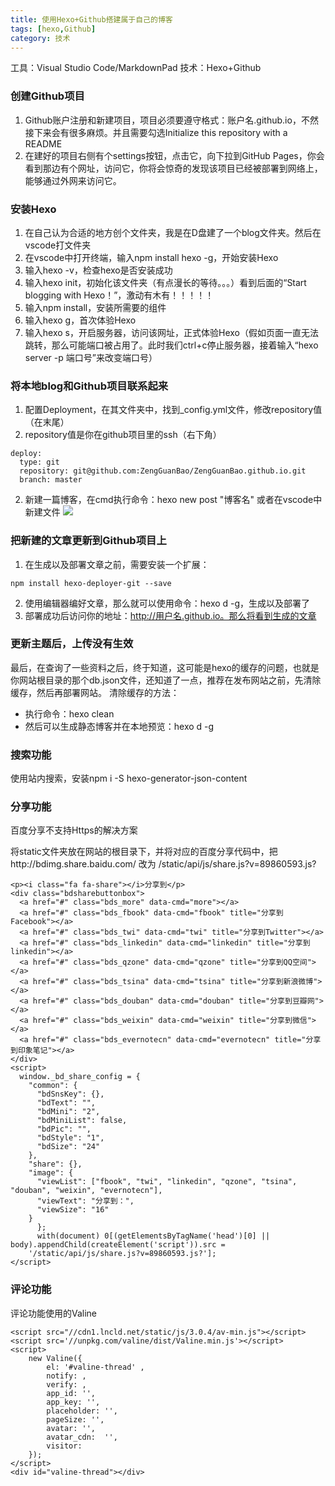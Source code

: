 ```yaml
---
title: 使用Hexo+Github搭建属于自己的博客
tags: [hexo,Github]
category: 技术
---
```

工具：Visual Studio Code/MarkdownPad
技术：Hexo+Github

### 创建Github项目

1. Github账户注册和新建项目，项目必须要遵守格式：账户名.github.io，不然接下来会有很多麻烦。并且需要勾选Initialize this repository with a README
2. 在建好的项目右侧有个settings按钮，点击它，向下拉到GitHub Pages，你会看到那边有个网址，访问它，你将会惊奇的发现该项目已经被部署到网络上，能够通过外网来访问它。

### 安装Hexo

1. 在自己认为合适的地方创个文件夹，我是在D盘建了一个blog文件夹。然后在vscode打文件夹
2. 在vscode中打开终端，输入npm install hexo -g，开始安装Hexo
3. 输入hexo -v，检查hexo是否安装成功
4. 输入hexo init，初始化该文件夹（有点漫长的等待。。。）看到后面的“Start blogging with Hexo！”，激动有木有！！！！！
5. 输入npm install，安装所需要的组件
6. 输入hexo g，首次体验Hexo
7. 输入hexo s，开启服务器，访问该网址，正式体验Hexo（假如页面一直无法跳转，那么可能端口被占用了。此时我们ctrl+c停止服务器，接着输入“hexo server -p 端口号”来改变端口号）

### 将本地blog和Github项目联系起来

1. 配置Deployment，在其文件夹中，找到_config.yml文件，修改repository值（在末尾）
2. repository值是你在github项目里的ssh（右下角）
```
deploy:
  type: git
  repository: git@github.com:ZengGuanBao/ZengGuanBao.github.io.git
  branch: master
```

2. 新建一篇博客，在cmd执行命令：hexo new post "博客名"
或者在vscode中新建文件
![](https://i.imgur.com/QEBCOhS.png)

### 把新建的文章更新到Github项目上
1. 在生成以及部署文章之前，需要安装一个扩展：
``` 
npm install hexo-deployer-git --save
```
2. 使用编辑器编好文章，那么就可以使用命令：hexo d -g，生成以及部署了
3. 部署成功后访问你的地址：http://用户名.github.io。那么将看到生成的文章

### 更新主题后，上传没有生效
最后，在查询了一些资料之后，终于知道，这可能是hexo的缓存的问题，也就是你网站根目录的那个db.json文件，还知道了一点，推荐在发布网站之前，先清除缓存，然后再部署网站。 
清除缓存的方法： 
- 执行命令：hexo clean 
- 然后可以生成静态博客并在本地预览：hexo d -g
### 搜索功能

使用站内搜索，安装npm i -S hexo-generator-json-content

### 分享功能

百度分享不支持Https的解决方案

将static文件夹放在网站的根目录下，并将对应的百度分享代码中，把http://bdimg.share.baidu.com/ 改为 /static/api/js/share.js?v=89860593.js?

```
<p><i class="fa fa-share"></i>分享到</p>
<div class="bdsharebuttonbox">
  <a href="#" class="bds_more" data-cmd="more"></a>
  <a href="#" class="bds_fbook" data-cmd="fbook" title="分享到Facebook"></a>
  <a href="#" class="bds_twi" data-cmd="twi" title="分享到Twitter"></a>
  <a href="#" class="bds_linkedin" data-cmd="linkedin" title="分享到linkedin"></a>
  <a href="#" class="bds_qzone" data-cmd="qzone" title="分享到QQ空间"></a>
  <a href="#" class="bds_tsina" data-cmd="tsina" title="分享到新浪微博"></a>
  <a href="#" class="bds_douban" data-cmd="douban" title="分享到豆瓣网"></a>
  <a href="#" class="bds_weixin" data-cmd="weixin" title="分享到微信"></a>
  <a href="#" class="bds_evernotecn" data-cmd="evernotecn" title="分享到印象笔记"></a>
</div>
<script>
  window._bd_share_config = {
	"common": {
	  "bdSnsKey": {},
	  "bdText": "",
	  "bdMini": "2",
	  "bdMiniList": false,
	  "bdPic": "",
	  "bdStyle": "1",
	  "bdSize": "24"
	},
	"share": {},
	"image": {
	  "viewList": ["fbook", "twi", "linkedin", "qzone", "tsina", "douban", "weixin", "evernotecn"],
	  "viewText": "分享到：",
	  "viewSize": "16"
	}
	  };
	  with(document) 0[(getElementsByTagName('head')[0] || body).appendChild(createElement('script')).src =
	'/static/api/js/share.js?v=89860593.js?'];
</script>
```
### 评论功能

评论功能使用的Valine

```
<script src="//cdn1.lncld.net/static/js/3.0.4/av-min.js"></script>
<script src='//unpkg.com/valine/dist/Valine.min.js'></script>
<script>
    new Valine({
        el: '#valine-thread' ,
        notify: ,
        verify: ,
        app_id: '',
        app_key: '',
        placeholder: '',
        pageSize: '',
        avatar: '',
        avatar_cdn:  '',
        visitor: 
    });
</script>
<div id="valine-thread"></div>
```
